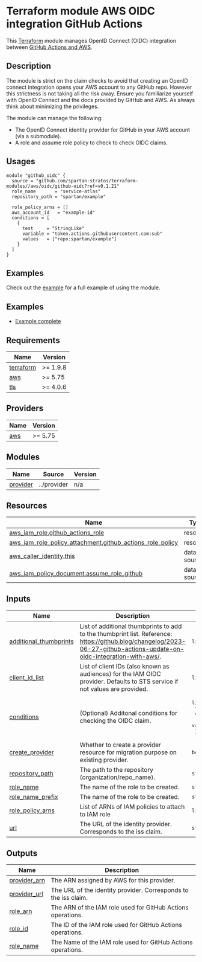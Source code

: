 # Terraform module AWS OIDC integration GitHub Actions

This [Terraform](https://www.terraform.io/) module manages OpenID Connect (OIDC) integration between [GitHub Actions and AWS](https://docs.github.com/en/actions/deployment/security-hardening-your-deployments/configuring-openid-connect-in-amazon-web-services).

## Description

The module is strict on the claim checks to avoid that creating an OpenID connect integration opens your AWS account to any GitHub repo. However this strictness is not taking all the risk away. Ensure you familiarize yourself with OpenID Connect and the docs provided by GitHub and AWS. As always think about minimizing the privileges.

The module can manage the following:

- The OpenID Connect identity provider for GitHub in your AWS account (via a submodule).
- A role and assume role policy to check to check OIDC claims.

## Usages
```hcl
module "github_oidc" {
  source = "github.com/spartan-stratos/terraform-modules//aws/oidc/github-oidc?ref=v0.1.21"
  role_name       = "service-atlas"
  repository_path = "spartan/example"

  role_policy_arns = []
  aws_account_id   = "example-id"
  conditions = [
    {
      test     = "StringLike"
      variable = "token.actions.githubusercontent.com:sub"
      values   = ["repo:spartan/example"]
    }
  ]
}
```

## Examples

Check out the [example](examples/default/README.md) for a full example of using the module.

## Examples
- [Example complete](./examples/complete/)

<!-- BEGIN_TF_DOCS -->
## Requirements

| Name | Version |
|------|---------|
| <a name="requirement_terraform"></a> [terraform](#requirement\_terraform) | >= 1.9.8 |
| <a name="requirement_aws"></a> [aws](#requirement\_aws) | >= 5.75 |
| <a name="requirement_tls"></a> [tls](#requirement\_tls) | >= 4.0.6 |

## Providers

| Name | Version |
|------|---------|
| <a name="provider_aws"></a> [aws](#provider\_aws) | >= 5.75 |

## Modules

| Name | Source | Version |
|------|--------|---------|
| <a name="module_provider"></a> [provider](#module\_provider) | ../provider | n/a |

## Resources

| Name | Type |
|------|------|
| [aws_iam_role.github_actions_role](https://registry.terraform.io/providers/hashicorp/aws/latest/docs/resources/iam_role) | resource |
| [aws_iam_role_policy_attachment.github_actions_role_policy](https://registry.terraform.io/providers/hashicorp/aws/latest/docs/resources/iam_role_policy_attachment) | resource |
| [aws_caller_identity.this](https://registry.terraform.io/providers/hashicorp/aws/latest/docs/data-sources/caller_identity) | data source |
| [aws_iam_policy_document.assume_role_github](https://registry.terraform.io/providers/hashicorp/aws/latest/docs/data-sources/iam_policy_document) | data source |

## Inputs

| Name | Description | Type | Default | Required |
|------|-------------|------|---------|:--------:|
| <a name="input_additional_thumbprints"></a> [additional\_thumbprints](#input\_additional\_thumbprints) | List of additional thumbprints to add to the thumbprint list. Reference: https://github.blog/changelog/2023-06-27-github-actions-update-on-oidc-integration-with-aws/. | `list(string)` | <pre>[<br/>  "6938fd4d98bab03faadb97b34396831e3780aea1",<br/>  "1c58a3a8518e8759bf075b76b750d4f2df264fcd"<br/>]</pre> | no |
| <a name="input_client_id_list"></a> [client\_id\_list](#input\_client\_id\_list) | List of client IDs (also known as audiences) for the IAM OIDC provider. Defaults to STS service if not values are provided. | `list(string)` | <pre>[<br/>  "sts.amazonaws.com"<br/>]</pre> | no |
| <a name="input_conditions"></a> [conditions](#input\_conditions) | (Optional) Additonal conditions for checking the OIDC claim. | <pre>list(object({<br/>    test     = string<br/>    variable = string<br/>    values   = list(string)<br/>  }))</pre> | `[]` | no |
| <a name="input_create_provider"></a> [create\_provider](#input\_create\_provider) | Whether to create a provider resource for migration purpose on existing provider. | `bool` | `false` | no |
| <a name="input_repository_path"></a> [repository\_path](#input\_repository\_path) | The path to the repository (organization/repo\_name). | `string` | n/a | yes |
| <a name="input_role_name"></a> [role\_name](#input\_role\_name) | The name of the role to be created. | `string` | n/a | yes |
| <a name="input_role_name_prefix"></a> [role\_name\_prefix](#input\_role\_name\_prefix) | The name of the role to be created. | `string` | `""` | no |
| <a name="input_role_policy_arns"></a> [role\_policy\_arns](#input\_role\_policy\_arns) | List of ARNs of IAM policies to attach to IAM role | `list(string)` | `[]` | no |
| <a name="input_url"></a> [url](#input\_url) | The URL of the identity provider. Corresponds to the iss claim. | `string` | `"https://token.actions.githubusercontent.com"` | no |

## Outputs

| Name | Description |
|------|-------------|
| <a name="output_provider_arn"></a> [provider\_arn](#output\_provider\_arn) | The ARN assigned by AWS for this provider. |
| <a name="output_provider_url"></a> [provider\_url](#output\_provider\_url) | The URL of the identity provider. Corresponds to the iss claim. |
| <a name="output_role_arn"></a> [role\_arn](#output\_role\_arn) | The ARN of the IAM role used for GitHub Actions operations. |
| <a name="output_role_id"></a> [role\_id](#output\_role\_id) | The ID of the IAM role used for GitHub Actions operations. |
| <a name="output_role_name"></a> [role\_name](#output\_role\_name) | The Name of the IAM role used for GitHub Actions operations. |
<!-- END_TF_DOCS -->